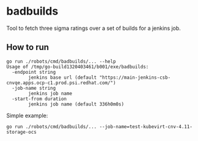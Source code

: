 badbuilds
=========

Tool to fetch three sigma ratings over a set of builds for a jenkins job.

How to run
----------

```shell
go run ./robots/cmd/badbuilds/... --help
Usage of /tmp/go-build1320403461/b001/exe/badbuilds:
  -endpoint string
        jenkins base url (default "https://main-jenkins-csb-cnvqe.apps.ocp-c1.prod.psi.redhat.com/")
  -job-name string
        jenkins job name
  -start-from duration
        jenkins job name (default 336h0m0s)
```

Simple example:

```shell
go run ./robots/cmd/badbuilds/... --job-name=test-kubevirt-cnv-4.11-storage-ocs
```
